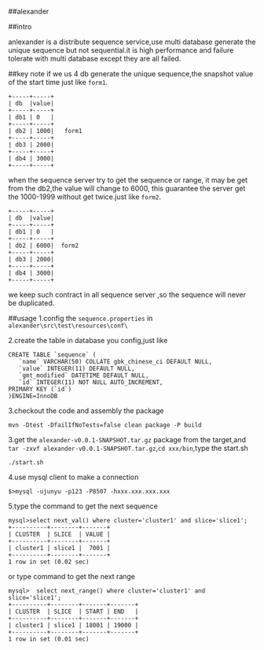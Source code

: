 ##alexander

##intro

anlexander is a distribute sequence service,use multi database generate the unique sequence but not sequential.it is high performance and failure tolerate with multi database except they are all failed.

##key note
if we us 4 db generate the unique sequence,the snapshot value of the start time just like `form1`.

    +-----+-----+
    | db  |value|
    +-----+-----+
    | db1 | 0   |
    +-----+-----+
    | db2 | 1000|   form1
    +-----+-----+
    | db3 | 2000|
    +-----+-----+
    | db4 | 3000|
    +-----+-----+

when the sequence server try to get the sequence or range, it may be get from the db2,the value will change to 6000, this guarantee the server get the 1000-1999 without get twice.just like `form2`.
   
    +-----+-----+
    | db  |value|
    +-----+-----+
    | db1 | 0   |
    +-----+-----+
    | db2 | 6000|  form2
    +-----+-----+
    | db3 | 2000|
    +-----+-----+
    | db4 | 3000|
    +-----+-----+
we keep such contract in all sequence server ,so the sequence will never be duplicated.

##usage
1.config the `sequence.properties` in `alexander\src\test\resources\conf\`

2.create the table in database you config,just like 
   
    CREATE TABLE `sequence` (
       `name` VARCHAR(50) COLLATE gbk_chinese_ci DEFAULT NULL,
       `value` INTEGER(11) DEFAULT NULL,
       `gmt_modified` DATETIME DEFAULT NULL,
       `id` INTEGER(11) NOT NULL AUTO_INCREMENT,
    PRIMARY KEY (`id`)
    )ENGINE=InnoDB

3.checkout the code and assembly the package
    
    mvn -Dtest -DfailIfNoTests=false clean package -P build
    
3.get the `alexander-v0.0.1-SNAPSHOT.tar.gz` package from the target,and `tar -zxvf alexander-v0.0.1-SNAPSHOT.tar.gz`,`cd xxx/bin`,type the start.sh
    
    ./start.sh
  
4.use mysql client to make a connection
    
    $>mysql -ujunyu -p123 -P8507 -hxxx.xxx.xxx.xxx
    
5.type the command to get the next sequence
    
    mysql>select next_val() where cluster='cluster1' and slice='slice1';
    +----------+--------+-------+
    | CLUSTER  | SLICE  | VALUE |
    +----------+--------+-------+
    | cluster1 | slice1 |  7001 |
    +----------+--------+-------+
    1 row in set (0.02 sec)
  
  or type command to get the next range
    
    mysql>  select next_range() where cluster='cluster1' and slice='slice1';
    +----------+--------+-------+-------+
    | CLUSTER  | SLICE  | START | END   |
    +----------+--------+-------+-------+
    | cluster1 | slice1 | 18001 | 19000 |
    +----------+--------+-------+-------+
    1 row in set (0.01 sec)
  

